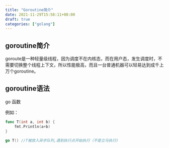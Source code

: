 ```yaml
---
title: "Goroutine简介"
date: 2021-11-29T15:58:11+08:00
draft: true
categories: ["golang"]
---
```


## goroutine简介

goroute是一种轻量级线程，因为调度不在内核态，而在用户态，发生调度时，不需要切换整个线程上下文，所以性能极高，而且一台普通机器可以轻易达到成千上万个goroutine。

## goroutine语法

go 函数

例如：

```go
func T(int a, int b) {
    fmt.Println(a+b)
}

go T() //T被放入异步队列,遇到执行点开始执行（不是立马执行)
```
